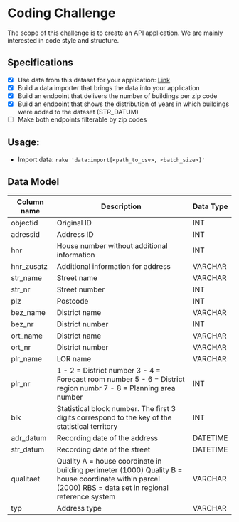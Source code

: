 # Coding Challenge

The scope of this challenge is to create an API application. We are mainly interested in code style and structure.

## Specifications
- [x] Use data from this dataset for your application: ​[Link](http://opendata-esri-de.opendata.arcgis.com/datasets/273bf4ae7f6a460fbf3000d73f7b2f76_0
)
- [x] Build a data importer that brings the data into your application
- [x] Build an endpoint that delivers the number of buildings per zip code
- [x] Build an endpoint that shows the distribution of years in which buildings were added to the dataset (​STR_DATUM​)
- [ ] Make both endpoints filterable by zip codes

## Usage:

* Import data: `rake 'data:import[<path_to_csv>, <batch_size>]'`

## Data Model

Column name | Description  | Data Type
----------- | ------------ | ----------
objectid    | Original ID | INT
adressid    | Address ID   | INT
hnr         | House number without additional information | INT
hnr_zusatz  | Additional information for address | VARCHAR
str_name    | Street name | VARCHAR
str_nr      | Street number | INT
plz         | Postcode | INT
bez_name    | District name | VARCHAR
bez_nr      | District number | INT
ort_name    | District name | VARCHAR
ort_nr      | District number | VARCHAR
plr_name    | LOR name | VARCHAR
plr_nr      | 1 - 2 = District number 3 - 4 = Forecast room number 5 - 6 =  District region numbr 7 - 8 = Planning area number | INT
blk         | Statistical block number. The first 3 digits correspond to the key of the statistical territory | INT
adr_datum   | Recording date of the address | DATETIME
str_datum   | Recording date of the street | DATETIME
qualitaet   | Quality A = house coordinate in building perimeter (1000) Quality B = house coordinate within parcel (2000) RBS = data set in regional reference system | VARCHAR
typ         | Address type | VARCHAR
